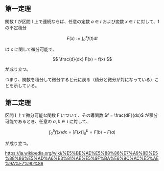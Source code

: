 ## 第一定理

関数 f が区間 I 上で連続ならば、任意の定数 $a \in I$ および変数 $x \in I$ に対して、f の不定積分

$$
F(x) := \int_{a}^{x} f(t) dt
$$

は x に関して微分可能で、

$$
\frac{d}{dx} F(x) = f(x)
$$

が成り立つ。

つまり、関数を積分して微分すると元に戻る（積分と微分が対になっている）ことを示している。

## 第二定理

区間 I 上で微分可能な関数 F について、その導関数 $f = \frac{dF}{dx}$ が積分可能であるとき、任意の $a, b \in I$ に対して、

$$
\int_{a}^{b} f(x) dx = [F(x)]_{a}^{b} = F(b) - F(a)
$$

が成り立つ。

https://ja.wikipedia.org/wiki/%E5%BE%AE%E5%88%86%E7%A9%8D%E5%88%86%E5%AD%A6%E3%81%AE%E5%9F%BA%E6%9C%AC%E5%AE%9A%E7%90%86
